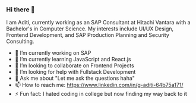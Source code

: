 ### Hi there 👋
I am Aditi, currently working as an SAP Consultant at Hitachi Vantara with a Bachelor's in Computer Science.
My interests include UI/UX Design, Frontend Development, and SAP Production Planning and Security Consulting.

- 🔭 I’m currently working on SAP
- 🌱 I’m currently learning JavaScript and React.js
- 👯 I’m looking to collaborate on Frontend Projects
- 🤔 I’m looking for help with Fullstack Development
- 💬 Ask me about "Let me ask the questions haha"
- 📫 How to reach me: https://www.linkedin.com/in/g-aditi-64b75a171/ 
- ⚡ Fun fact: I hated coding in college but now finding my way back to it


<!--
**aditi2310rao/aditi2310rao** is a ✨ _special_ ✨ repository because its `README.md` (this file) appears on your GitHub profile.

Here are some ideas to get you started:

- 🔭 I’m currently working on ...
- 🌱 I’m currently learning ...
- 👯 I’m looking to collaborate on ...
- 🤔 I’m looking for help with ...
- 💬 Ask me about ...
- 📫 How to reach me: ...
- 😄 Pronouns: ...
- ⚡ Fun fact: ...
-->
